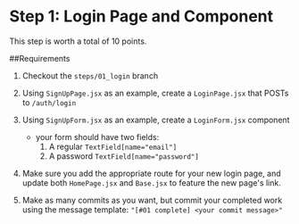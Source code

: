 Step 1: Login Page and Component
================================

This step is worth a total of 10 points.

##Requirements

 1. Checkout the `steps/01_login` branch

 2. Using `SignUpPage.jsx` as an example, create a `LoginPage.jsx` that POSTs to `/auth/login`

 3. Using `SignUpForm.jsx` as an example, create a `LoginForm.jsx` component
    - your form should have two fields:
        1. A regular `TextField[name="email"]`
        2. A password `TextField[name="password"]`

 4. Make sure you add the appropriate route for your new login page, and update both `HomePage.jsx` and `Base.jsx` to feature the new page's link.

 5. Make as many commits as you want, but commit your completed work using the message template: `"[#01 complete] <your commit message>"`